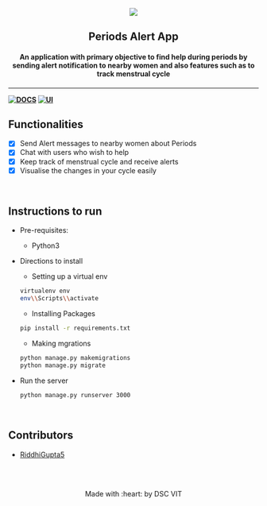 <p align="center">
	<img src="https://user-images.githubusercontent.com/30529572/72455010-fb38d400-37e7-11ea-9c1e-8cdeb5f5906e.png" />
	<h2 align="center"> Periods Alert App </h2>
	<h4 align="center"> An application with primary objective to find help during periods by sending alert notification to nearby women and also features such as to track menstrual cycle <h4>
</p>

---
[![DOCS](https://img.shields.io/badge/Documentation-see%20docs-green?style=flat-square&logo=appveyor)](https://documenter.getpostman.com/view/7638824/SWTHbEzf) 
  [![UI ](https://img.shields.io/badge/User%20Interface-Link%20to%20UI-orange?style=flat-square&logo=appveyor)](INSERT_UI_LINK_HERE)


## Functionalities
- [x]  Send Alert messages to nearby women about Periods
- [x]  Chat with users who wish to help
- [x]  Keep track of menstrual cycle and receive alerts
- [x]  Visualise the changes in your cycle easily

<br>


## Instructions to run

* Pre-requisites:
	-  Python3

* Directions to install
	- Setting up a virtual env 
	```bash
	virtualenv env
	env\\Scripts\\activate
	```
	- Installing Packages
	```bash
	pip install -r requirements.txt
	```
	- Making mgrations
	```bash
	python manage.py makemigrations
	python manage.py migrate
	````

* Run the server

	```bash
	python manage.py runserver 3000
	```

<br>

## Contributors

* [ RiddhiGupta5 ](https://github.com/RiddhiGupta5)


<br>
<br>

<p align="center">
	Made with :heart: by DSC VIT
</p>

